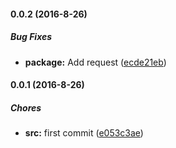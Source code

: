 #### 0.0.2 (2016-8-26)

##### Bug Fixes

* **package:** Add request ([ecde21eb](https://github.com/lgaticaq/m2m-status/commit/ecde21eb159856f1a74668b1a0b781af6e657913))

#### 0.0.1 (2016-8-26)

##### Chores

* **src:** first commit ([e053c3ae](https://github.com/lgaticaq/m2m-status/commit/e053c3ae3830379fdeebf3f8aaf064a9eaf22a28))

